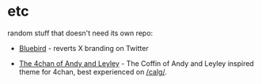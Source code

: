 # etc

random stuff that doesn't need its own repo:

- [Bluebird](https://userstyles.world/style/18514/bluebird) - reverts X branding on Twitter

- [The 4chan of Andy and Leyley](https://userstyles.world/style/19741/the-4chan-of-andy-and-leyley) - The Coffin of Andy and Leyley inspired theme for 4chan, best experienced on [/calg/](https://4chan.org/vg/catalog#s=calg).
